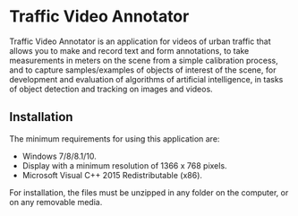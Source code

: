 # Traffic Video Annotator
Traffic Video Annotator is an application for videos of urban traffic that allows you to make and record text and form annotations, to take measurements in meters on the scene from a simple calibration process, and to capture samples/examples of objects of interest of the scene, for development and evaluation of algorithms of artificial intelligence, in tasks of object detection and tracking on images and videos.

## Installation
The minimum requirements for using this application are:
- Windows 7/8/8.1/10.
- Display with a minimum resolution of 1366 x 768 pixels.
- Microsoft Visual C++ 2015 Redistributable (x86).

For installation, the files must be unzipped in any folder on the computer, or on any removable media.
